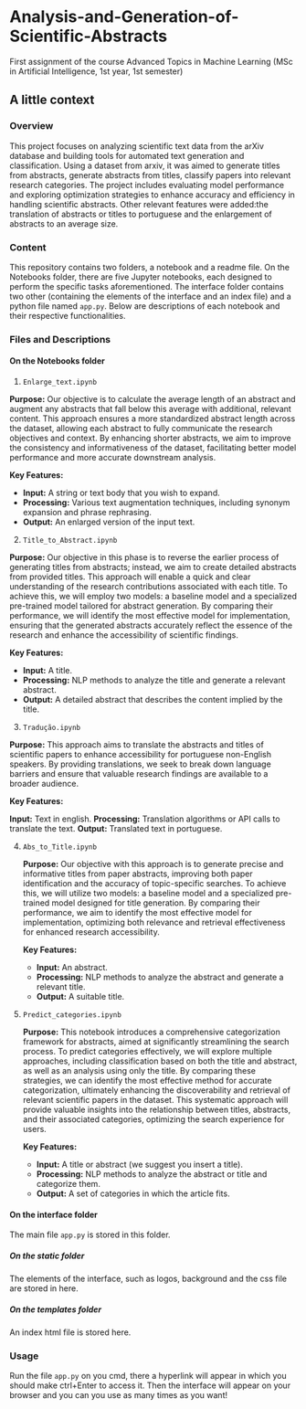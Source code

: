 # Analysis-and-Generation-of-Scientific-Abstracts
First assignment of the course Advanced Topics in Machine Learning (MSc in Artificial Intelligence, 1st year, 1st semester)

## A little context
### Overview
This project focuses on analyzing scientific text data from the arXiv database and building tools for automated text generation and classification. Using a dataset from arxiv, it was aimed to generate titles from abstracts, generate abstracts from titles, classify papers into relevant research categories. The project includes evaluating model performance and exploring optimization strategies to enhance accuracy and efficiency in handling scientific abstracts. Other relevant features were added:the translation of abstracts or titles to portuguese and the enlargement of abstracts to an average size.

### Content
This repository contains two folders, a notebook and a readme file. On the Notebooks folder, there are five Jupyter notebooks, each designed to perform the specific tasks aforementioned. The interface folder contains two other (containing the elements of the interface and an index file) and a python file named `app.py`. Below are descriptions of each notebook and their respective functionalities.

### Files and Descriptions

#### On the Notebooks folder
1. `Enlarge_text.ipynb`
   
**Purpose:** Our objective is to calculate the average length of an abstract and augment any abstracts that fall below this average with additional, relevant content. This approach ensures a more standardized abstract length across the dataset, allowing each abstract to fully communicate the research objectives and context. By enhancing shorter abstracts, we aim to improve the consistency and informativeness of the dataset, facilitating better model performance and more accurate downstream analysis.

**Key Features:**

- **Input:** A string or text body that you wish to expand.
- **Processing:** Various text augmentation techniques, including synonym expansion and phrase rephrasing.
- **Output:** An enlarged version of the input text.

2. `Title_to_Abstract.ipynb`
   
**Purpose:** Our objective in this phase is to reverse the earlier process of generating titles from abstracts; instead, we aim to create detailed abstracts from provided titles. This approach will enable a quick and clear understanding of the research contributions associated with each title. To achieve this, we will employ two models: a baseline model and a specialized pre-trained model tailored for abstract generation. By comparing their performance, we will identify the most effective model for implementation, ensuring that the generated abstracts accurately reflect the essence of the research and enhance the accessibility of scientific findings.

**Key Features:**

- **Input:** A title.
- **Processing:** NLP methods to analyze the title and generate a relevant abstract.
- **Output:** A detailed abstract that describes the content implied by the title.

3. `Tradução.ipynb`
   
**Purpose:** This approach aims to translate the abstracts and titles of scientific papers to enhance accessibility for portuguese non-English speakers. By providing translations, we seek to break down language barriers and ensure that valuable research findings are available to a broader audience.

**Key Features:**

**Input:** Text in english.
**Processing:** Translation algorithms or API calls to translate the text.
**Output:** Translated text in portuguese.

4. `Abs_to_Title.ipynb`

   **Purpose:** Our objective with this approach is to generate precise and informative titles from paper abstracts, improving both paper identification and the accuracy of topic-specific searches. To achieve this, we will utilize two models: a baseline model and a specialized pre-trained model designed for title generation. By comparing their performance, we aim to identify the most effective model for implementation, optimizing both relevance and retrieval effectiveness for enhanced research accessibility.

   **Key Features:**

   - **Input:** An abstract.
   - **Processing:** NLP methods to analyze the abstract and generate a relevant title.
   - **Output:** A suitable title.
  
5. `Predict_categories.ipynb`

   **Purpose:** This notebook introduces a comprehensive categorization framework for abstracts, aimed at significantly streamlining the search process. To predict categories effectively, we will explore multiple approaches, including classification based on both the title and abstract, as well as an analysis using only the title. By comparing these strategies, we can identify the most effective method for accurate categorization, ultimately enhancing the discoverability and retrieval of relevant scientific papers in the dataset. This systematic approach will provide valuable insights into the relationship between titles, abstracts, and their associated categories, optimizing the search experience for users.

   **Key Features:**

   - **Input:** A title or abstract (we suggest you insert a title).
   - **Processing:** NLP methods to analyze the abstract or title and categorize them.
   - **Output:**  A set of categories in which the article fits.

#### On the interface folder

The main file `app.py` is stored in this folder.

##### On the static folder

The elements of the interface, such as logos, background and the css file are stored in here.

##### On the templates folder

An index html file is stored here.


### Usage

Run the file `app.py` on you cmd, there a hyperlink will appear in which you should make ctrl+Enter to access it. Then the interface will appear on your browser and you can you use as many times as you want!

